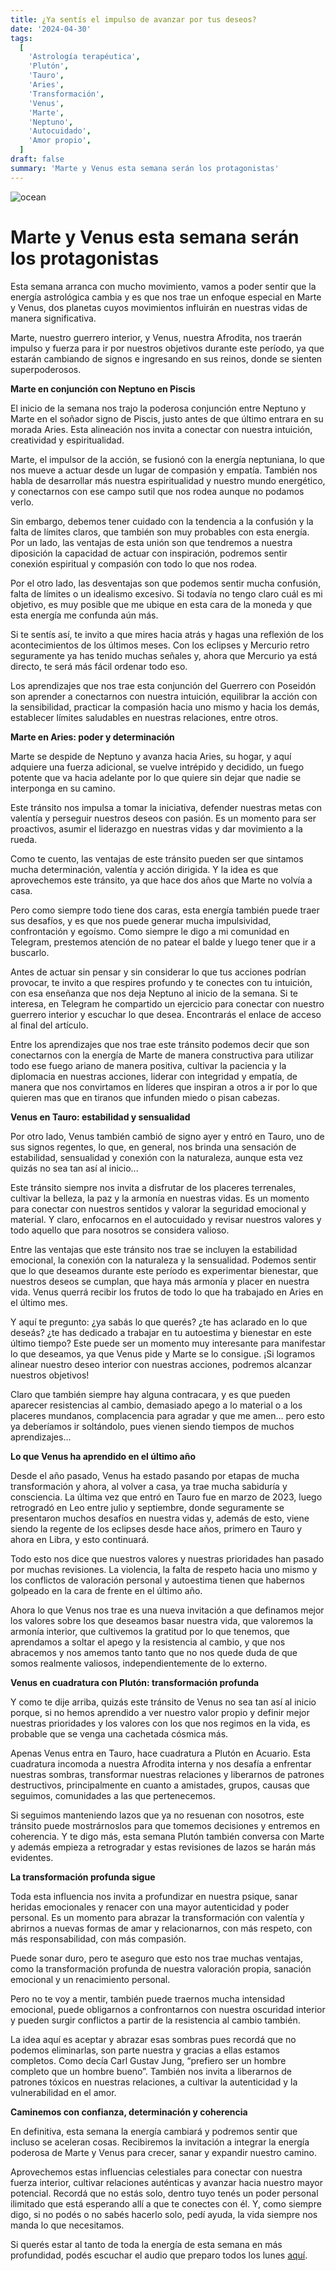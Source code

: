 ```yaml
---
title: ¿Ya sentís el impulso de avanzar por tus deseos?
date: '2024-04-30'
tags:
  [
    'Astrología terapéutica',
    'Plutón',
    'Tauro',
    'Aries',
    'Transformación',
    'Venus',
    'Marte',
    'Neptuno',
    'Autocuidado',
    'Amor propio',
  ]
draft: false
summary: 'Marte y Venus esta semana serán los protagonistas'
---
```


<Image alt="ocean" src="/static/images/Blog/Tiempo-consciente/8.jpg" width={500} height={500} />

# Marte y Venus esta semana serán los protagonistas

Esta semana arranca con mucho movimiento, vamos a poder sentir que la energía astrológica cambia y es que nos trae un enfoque especial en Marte y Venus, dos planetas cuyos movimientos influirán en nuestras vidas de manera significativa.

Marte, nuestro guerrero interior, y Venus, nuestra Afrodita, nos traerán impulso y fuerza para ir por nuestros objetivos durante este período, ya que estarán cambiando de signos e ingresando en sus reinos, donde se sienten superpoderosos.

**Marte en conjunción con Neptuno en Piscis**

El inicio de la semana nos trajo la poderosa conjunción entre Neptuno y Marte en el soñador signo de Piscis, justo antes de que último entrara en su morada Aries. Esta alineación nos invita a conectar con nuestra intuición, creatividad y espiritualidad.

Marte, el impulsor de la acción, se fusionó con la energía neptuniana, lo que nos mueve a actuar desde un lugar de compasión y empatía. También nos habla de desarrollar más nuestra espiritualidad y nuestro mundo energético, y conectarnos con ese campo sutil que nos rodea aunque no podamos verlo.

Sin embargo, debemos tener cuidado con la tendencia a la confusión y la falta de límites claros, que también son muy probables con esta energía.
Por un lado, las ventajas de esta unión son que tendremos a nuestra diposición la capacidad de actuar con inspiración, podremos sentir conexión espiritual y compasión con todo lo que nos rodea.

Por el otro lado, las desventajas son que podemos sentir mucha confusión, falta de límites o un idealismo excesivo. Si todavía no tengo claro cuál es mi objetivo, es muy posible que me ubique en esta cara de la moneda y que esta energía me confunda aún más.

Si te sentís así, te invito a que mires hacia atrás y hagas una reflexión de los acontecimientos de los últimos meses. Con los eclipses y Mercurio retro seguramente ya has tenido muchas señales y, ahora que Mercurio ya está directo, te será más fácil ordenar todo eso.

Los aprendizajes que nos trae esta conjunción del Guerrero con Poseidón son aprender a conectarnos con nuestra intuición, equilibrar la acción con la sensibilidad, practicar la compasión hacia uno mismo y hacia los demás, establecer límites saludables en nuestras relaciones, entre otros.

**Marte en Aries: poder y determinación**

Marte se despide de Neptuno y avanza hacia Aries, su hogar, y aquí adquiere una fuerza adicional, se vuelve intrépido y decidido, un fuego potente que va hacia adelante por lo que quiere sin dejar que nadie se interponga en su camino.

Este tránsito nos impulsa a tomar la iniciativa, defender nuestras metas con valentía y perseguir nuestros deseos con pasión. Es un momento para ser proactivos, asumir el liderazgo en nuestras vidas y dar movimiento a la rueda.

Como te cuento, las ventajas de este tránsito pueden ser que sintamos mucha determinación, valentía y acción dirigida. Y la idea es que aprovechemos este tránsito, ya que hace dos años que Marte no volvía a casa.

Pero como siempre todo tiene dos caras, esta energía también puede traer sus desafíos, y es que nos puede generar mucha impulsividad, confrontación y egoísmo. Como siempre le digo a mi comunidad en Telegram, prestemos atención de no patear el balde y luego tener que ir a buscarlo.

Antes de actuar sin pensar y sin considerar lo que tus acciones podrían provocar, te invito a que respires profundo y te conectes con tu intuición, con esa enseñanza que nos deja Neptuno al inicio de la semana. Si te interesa, en Telegram he compartido un ejercicio para conectar con nuestro guerrero interior y escuchar lo que desea. Encontrarás el enlace de acceso al final del artículo.

Entre los aprendizajes que nos trae este tránsito podemos decir que son conectarnos con la energía de Marte de manera constructiva para utilizar todo ese fuego ariano de manera positiva, cultivar la paciencia y la diplomacia en nuestras acciones, liderar con integridad y empatía, de manera que nos convirtamos en líderes que inspiran a otros a ir por lo que quieren mas que en tiranos que infunden miedo o pisan cabezas.

**Venus en Tauro: estabilidad y sensualidad**

Por otro lado, Venus también cambió de signo ayer y entró en Tauro, uno de sus signos regentes, lo que, en general, nos brinda una sensación de estabilidad, sensualidad y conexión con la naturaleza, aunque esta vez quizás no sea tan así al inicio...

Este tránsito siempre nos invita a disfrutar de los placeres terrenales, cultivar la belleza, la paz y la armonía en nuestras vidas. Es un momento para conectar con nuestros sentidos y valorar la seguridad emocional y material. Y claro, enfocarnos en el autocuidado y revisar nuestros valores y todo aquello que para nosotros se considera valioso.

Entre las ventajas que este tránsito nos trae se incluyen la estabilidad emocional, la conexión con la naturaleza y la sensualidad. Podemos sentir que lo que deseamos durante este período es experimentar bienestar, que nuestros deseos se cumplan, que haya más armonía y placer en nuestra vida. Venus querrá recibir los frutos de todo lo que ha trabajado en Aries en el último mes.

Y aquí te pregunto: ¿ya sabás lo que querés? ¿te has aclarado en lo que deseás? ¿te has dedicado a trabajar en tu autoestima y bienestar en este último tiempo? Este puede ser un momento muy interesante para manifestar lo que deseamos, ya que Venus pide y Marte se lo consigue. ¡Si logramos alinear nuestro deseo interior con nuestras acciones, podremos alcanzar nuestros objetivos!

Claro que también siempre hay alguna contracara, y es que pueden aparecer resistencias al cambio, demasiado apego a lo material o a los placeres mundanos, complacencia para agradar y que me amen... pero esto ya deberíamos ir soltándolo, pues vienen siendo tiempos de muchos aprendizajes…

**Lo que Venus ha aprendido en el último año**

Desde el año pasado, Venus ha estado pasando por etapas de mucha transformación y ahora, al volver a casa, ya trae mucha sabiduría y consciencia. La última vez que entró en Tauro fue en marzo de 2023, luego retrogradó en Leo entre julio y septiembre, donde seguramente se presentaron muchos desafíos en nuestra vidas y, además de esto, viene siendo la regente de los eclipses desde hace años, primero en Tauro y ahora en Libra, y esto continuará.

Todo esto nos dice que nuestros valores y nuestras prioridades han pasado por muchas revisiones. La violencia, la falta de respeto hacia uno mismo y los conflictos de valoración personal y autoestima tienen que habernos golpeado en la cara de frente en el último año.

Ahora lo que Venus nos trae es una nueva invitación a que definamos mejor los valores sobre los que deseamos basar nuestra vida, que valoremos la armonía interior, que cultivemos la gratitud por lo que tenemos, que aprendamos a soltar el apego y la resistencia al cambio, y que nos abracemos y nos amemos tanto tanto que no nos quede duda de que somos realmente valiosos, independientemente de lo externo.

**Venus en cuadratura con Plutón: transformación profunda**

Y como te dije arriba, quizás este tránsito de Venus no sea tan así al inicio porque, si no hemos aprendido a ver nuestro valor propio y definir mejor nuestras prioridades y los valores con los que nos regimos en la vida, es probable que se venga una cachetada cósmica más.

Apenas Venus entra en Tauro, hace cuadratura a Plutón en Acuario. Esta cuadratura incomoda a nuestra Afrodita interna y nos desafía a enfrentar nuestras sombras, transformar nuestras relaciones y liberarnos de patrones destructivos, principalmente en cuanto a amistades, grupos, causas que seguimos, comunidades a las que pertenecemos.

Si seguimos manteniendo lazos que ya no resuenan con nosotros, este tránsito puede mostrárnoslos para que tomemos decisiones y entremos en coherencia. Y te digo más, esta semana Plutón también conversa con Marte y además empieza a retrogradar y estas revisiones de lazos se harán más evidentes.

**La transformación profunda sigue**

Toda esta influencia nos invita a profundizar en nuestra psique, sanar heridas emocionales y renacer con una mayor autenticidad y poder personal. Es un momento para abrazar la transformación con valentía y abrirnos a nuevas formas de amar y relacionarnos, con más respeto, con más responsabilidad, con más compasión.

Puede sonar duro, pero te aseguro que esto nos trae muchas ventajas, como la transformación profunda de nuestra valoración propia, sanación emocional y un renacimiento personal.

Pero no te voy a mentir, también puede traernos mucha intensidad emocional, puede obligarnos a confrontarnos con nuestra oscuridad interior y pueden surgir conflictos a partir de la resistencia al cambio también.

La idea aquí es aceptar y abrazar esas sombras pues recordá que no podemos eliminarlas, son parte nuestra y gracias a ellas estamos completos. Como decía Carl Gustav Jung, “prefiero ser un hombre completo que un hombre bueno”. También nos invita a liberarnos de patrones tóxicos en nuestras relaciones, a cultivar la autenticidad y la vulnerabilidad en el amor.

**Caminemos con confianza, determinación y coherencia**

En definitiva, esta semana la energía cambiará y podremos sentir que incluso se aceleran cosas. Recibiremos la invitación a integrar la energía poderosa de Marte y Venus para crecer, sanar y expandir nuestro camino.

Aprovechemos estas influencias celestiales para conectar con nuestra fuerza interior, cultivar relaciones auténticas y avanzar hacia nuestro mayor potencial. Recordá que no estás solo, dentro tuyo tenés un poder personal ilimitado que está esperando allí a que te conectes con él. Y, como siempre digo, si no podés o no sabés hacerlo solo, pedí ayuda, la vida siempre nos manda lo que necesitamos.

Si querés estar al tanto de toda la energía de esta semana en más profundidad, podés escuchar el audio que preparo todos los lunes [aquí](https://t.me/+FAsF6NBDMnU5NDQ8).

